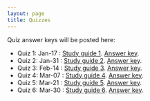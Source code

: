 ```yaml
---
layout: page
title: Quizzes
---
```


Quiz answer keys will be posted here:

* Quiz 1: Jan-17 : <a href="/study_guides/Biol_415_Quiz1_study_outline.pdf">Study guide 1</a>. <a href="/study_guides/quiz_1_key.pdf">Answer key</a>.
* Quiz 2: Jan-31 : <a href="/study_guides/Biol_415_Quiz2_study_outline.pdf">Study guide 2</a>. <a href="/study_guides/quiz_2_key.pdf">Answer key</a>.
* Quiz 3: Feb-14 : <a href="/study_guides/Biol_415_Quiz3_study_outline.pdf">Study guide 3</a>. <a href="/study_guides/quiz_3_key.pdf">Answer key</a>.
* Quiz 4: Mar-07 : <a href="/study_guides/Biol_415_Quiz4_study_outline.pdf">Study guide 4</a>. <a href="/study_guides/quiz_4_key.pdf">Answer key</a>.
* Quiz 5: Mar-21 : <a href="/study_guides/Biol_415_Quiz5_study_outline.pdf">Study guide 5</a>. <a href="/study_guides/quiz_5_key.pdf">Answer key</a>.
* Quiz 6: Mar-30 : <a href="/study_guides/Biol_415_Quiz6_study_outline.pdf">Study guide 6</a>. <a href="/study_guides/quiz_6_key.pdf">Answer key</a>.

